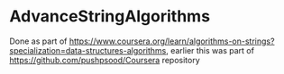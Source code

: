 # AdvanceStringAlgorithms
Done as part of https://www.coursera.org/learn/algorithms-on-strings?specialization=data-structures-algorithms, earlier this was part of https://github.com/pushpsood/Coursera repository